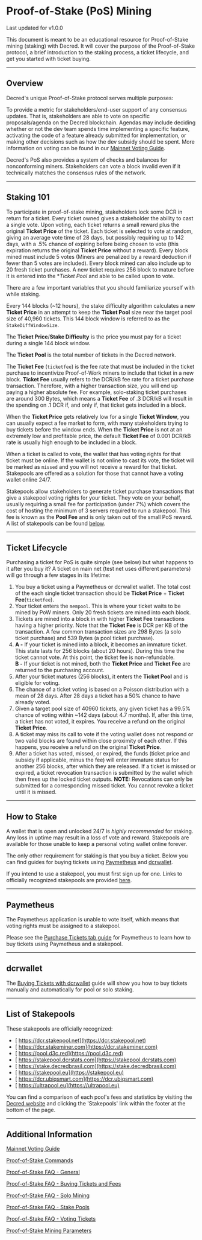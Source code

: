 # Proof-of-Stake (PoS) Mining 

Last updated for v1.0.0

This document is meant to be an educational resource for Proof-of-Stake mining (staking) with Decred. It will cover the purpose of the Proof-of-Stake protocol, a brief introduction to the staking process, a ticket lifecycle, and get you started with ticket buying. 

---

## Overview 

Decred's unique Proof-of-Stake protocol serves multiple purposes:

To provide a metric for stakeholders/end-user support of any consensus updates. That is, stakeholders are able to vote on specific proposals/agenda on the Decred blockchain. Agendas may include deciding whether or not the dev team spends time implementing a specific feature, activating the code of a feature already submitted for implementation, or making other decisions such as how the dev subsidy should be spent. More information on voting can be found in our [Mainnet Voting Guide](/getting-started/user-guides/agenda-voting.md).

Decred's PoS also provides a system of checks and balances for nonconforming miners. Stakeholders can vote a block invalid even if it technically matches the consensus rules of the network.

---

## Staking 101 

To participate in proof-of-stake mining, stakeholders lock some DCR in return for a ticket. Every ticket owned gives a stakeholder the ability to cast a single vote. Upon voting, each ticket returns a small reward plus the original **Ticket Price** of the ticket. Each ticket is selected to vote at random, giving an average vote time of 28 days, but possibly requiring up to 142 days, with a .5% chance of expiring before being chosen to vote (this expiration returns the original **Ticket Price** without a reward). Every block mined must include 5 votes (Miners are penalized by a reward deduction if fewer than 5 votes are included). Every block mined can also include up to 20 fresh ticket purchases. A new ticket requires 256 block to mature before it is entered into the **Ticket Pool* and able to be called upon to vote.

There are a few important variables that you should familiarize yourself with while staking.

Every 144 blocks (~12 hours), the stake difficulty algorithm calculates a new **Ticket Price** in an attempt to keep the **Ticket Pool** size near the target pool size of 40,960 tickets. This 144 block window is referred to as the `StakeDiffWindowSize`.

The **Ticket Price**/**Stake Difficulty** is the price you must pay for a ticket during a single 144 block window.

The **Ticket Pool** is the total number of tickets in the Decred network.

The **Ticket Fee** (`ticketfee`) is the fee rate that must be included in the ticket purchase to incentivize Proof-of-Work miners to include that ticket in a new block. **Ticket Fee** usually refers to the DCR/kB fee rate for a ticket purchase transaction. Therefore, with a higher transaction size, you will end up paying a higher absolute fee. For example, solo-staking ticket purchases are around 300 Bytes, which means a **Ticket Fee** of .3 DCR/kB will result in the spending on .1 DCR if, and only if, that ticket gets included in a block.

When the **Ticket Price** gets relatively low for a single **Ticket Window**, you can usually expect a fee market to form, with many stakeholders trying to buy tickets before the window ends. When the **Ticket Price** is not at an extremely low and profitable price, the default **Ticket Fee** of 0.001 DCR/kB rate is usually high enough to be included in a block.

When a ticket is called to vote, the wallet that has voting rights for that ticket must be online. If the wallet is not online to cast its vote, the ticket will be marked as `missed` and you will not receive a reward for that ticket. Stakepools are offered as a solution for those that cannot have a voting wallet online 24/7.

Stakepools allow stakeholders to generate ticket purchase transactions that give a stakepool voting rights for your ticket. They vote on your behalf, usually requiring a small fee for participation (under 7%) which covers the cost of hosting the minimum of 3 servers required to run a stakepool. This fee is known as the **Pool Fee** and is only taken out of the small PoS reward. A list of stakepools can be found [below](#list-of-stakepools).

---

## Ticket Lifecycle 

Purchasing a ticket for PoS is quite simple (see below) but what happens to it after you buy it?
A ticket on main net (test net uses different parameters) will go through a few stages in its lifetime:

1. You buy a ticket using a Paymetheus <!--, Decrediton,--> or dcrwallet wallet. The total cost of the each single ticket transaction should be **Ticket Price** + **Ticket Fee**(`ticketfee`).
2. Your ticket enters the `mempool`. This is where your ticket waits to be mined by PoW miners. Only 20 fresh tickets are mined into each block.
3. Tickets are mined into a block in with higher **Ticket Fee** transactions having a higher priority. Note that the **Ticket Fee** is DCR per KB of the transaction. A few common transaction sizes are 298 Bytes (a solo ticket purchase) and 539 Bytes (a pool ticket purchase).
4. **A -** If your ticket is mined into a block, it becomes an immature ticket. This state lasts for 256 blocks (about 20 hours). During this time the ticket cannot vote. At this point, the ticket fee is non-refundable. <br /> 
**B -** If your ticket is not mined, both the **Ticket Price** and **Ticket Fee** are returned to the purchasing account.
5. After your ticket matures (256 blocks), it enters the **Ticket Pool** and is eligible for voting.
6. The chance of a ticket voting is based on a Poisson distribution with a mean of 28 days. After 28 days a ticket has a 50% chance to have already voted.
7. Given a target pool size of 40960 tickets, any given ticket has a 99.5% chance of voting within ~142 days (about 4.7 months). If, after this time, a ticket has not voted, it expires. You receive a refund on the original **Ticket Price**.
8. A ticket may miss its call to vote if the voting wallet does not respond or two valid blocks are found within close proximity of each other. If this happens, you receive a refund on the original **Ticket Price**.
9. After a ticket has voted, missed, or expired, the funds (ticket price and subsidy if applicable, minus the fee) will enter immature status for another 256 blocks, after which they are released. If a ticket is missed or expired, a ticket revocation transaction is submitted by the wallet which then frees up the locked ticket outputs. **NOTE:** Revocations can only be submitted for a corresponding missed ticket. You cannot revoke a ticket until it is missed.

---

## How to Stake 

A wallet that is open and unlocked 24/7 is *highly recommended* for staking. Any loss in uptime may result in a loss of vote and reward. Stakepools are available for those unable to keep a personal voting wallet online forever.

The only other requirement for staking is that you buy a ticket. Below you can find guides for buying tickets using [Paymetheus](#paymetheus) and [dcrwallet](#dcrwallet).

If you intend to use a stakepool, you must first sign up for one. Links to officially recognized stakepools are provided [here](#list-of-stakepools).

---

## Paymetheus 

The Paymetheus application is unable to vote itself, which means that voting rights must be assigned to a stakepool.

Please see the [Purchase Tickets tab guide](/getting-started/user-guides/using-paymetheus.md#purchase-tickets-tab) for Paymetheus to learn how to buy tickets using Paymetheus and a stakepool.

---

## dcrwallet 

The [Buying Tickets with dcrwallet](/getting-started/user-guides/dcrwallet-tickets.md) guide will show you how to buy tickets manually and automatically for pool or solo staking.

---

## <i class="fa fa-life-ring"></i> List of Stakepools 

These stakepools are officially recognized:

* [<i class="fa fa-external-link-square"></i> https://dcr.stakepool.net](https://dcr.stakepool.net)
* [<i class="fa fa-external-link-square"></i> https://dcr.stakeminer.com](https://dcr.stakeminer.com)
* [<i class="fa fa-external-link-square"></i> https://pool.d3c.red](https://pool.d3c.red)
* [<i class="fa fa-external-link-square"></i> https://stakepool.dcrstats.com](https://stakepool.dcrstats.com)
* [<i class="fa fa-external-link-square"></i> https://stake.decredbrasil.com](https://stake.decredbrasil.com)
* [<i class="fa fa-external-link-square"></i> https://stakepool.eu](https://stakepool.eu)
* [<i class="fa fa-external-link-square"></i> https://dcr.ubiqsmart.com](https://dcr.ubiqsmart.com)
* [<i class="fa fa-external-link-square"></i> https://ultrapool.eu](https://ultrapool.eu)

You can find a comparison of each pool's fees and statistics by visiting the
[<i class="fa fa-external-link-square"></i> Decred website](https://decred.org)
and clicking the 'Stakepools' link within the footer at the bottom of the page.

---

<!-- TODO: **Purchasing Tickets with Decrediton** -->

## Additional Information 

[Mainnet Voting Guide](/getting-started/user-guides/agenda-voting.md)

[Proof-of-Stake Commands](/advanced/program-options.md#pos-commands)

[Proof-of-Stake FAQ - General](/faq/proof-of-stake/general.md)

[Proof-of-Stake FAQ - Buying Tickets and Fees](/faq/proof-of-stake/buying-tickets-and-fees.md)

[Proof-of-Stake FAQ - Solo Mining](/faq/proof-of-stake/solo-mining.md)

[Proof-of-Stake FAQ - Stake Pools](/faq/proof-of-stake/stake-pools.md)

[Proof-of-Stake FAQ - Voting Tickets](/faq/proof-of-stake/voting-tickets.md)

[Proof-of-Stake Mining Parameters](/advanced/program-options.md#pos-network-parameters)
